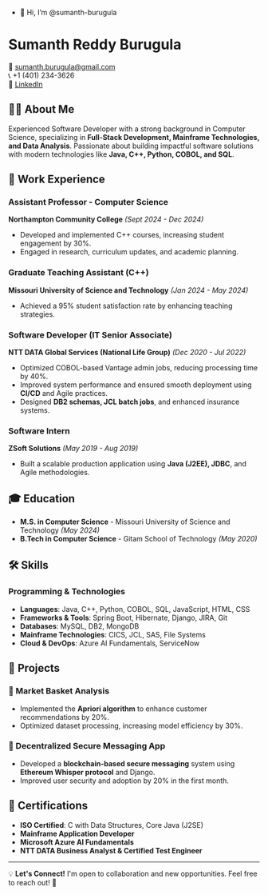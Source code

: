 - 👋 Hi, I’m @sumanth-burugula
# Sumanth Reddy Burugula  

📧 sumanth.burugula@gmail.com  
📞 +1 (401) 234-3626  
🔗 [LinkedIn](https://www.linkedin.com/in/sumanth-reddy-burugula)  

## 👨‍💻 About Me  

Experienced Software Developer with a strong background in Computer Science, specializing in **Full-Stack Development, Mainframe Technologies, and Data Analysis**. Passionate about building impactful software solutions with modern technologies like **Java, C++, Python, COBOL, and SQL**.  

## 💼 Work Experience  

### Assistant Professor - Computer Science  
**Northampton Community College** *(Sept 2024 - Dec 2024)*  
- Developed and implemented C++ courses, increasing student engagement by 30%.  
- Engaged in research, curriculum updates, and academic planning.  

### Graduate Teaching Assistant (C++)  
**Missouri University of Science and Technology** *(Jan 2024 - May 2024)*  
- Achieved a 95% student satisfaction rate by enhancing teaching strategies.  

### Software Developer (IT Senior Associate)  
**NTT DATA Global Services (National Life Group)** *(Dec 2020 - Jul 2022)*  
- Optimized COBOL-based Vantage admin jobs, reducing processing time by 40%.  
- Improved system performance and ensured smooth deployment using **CI/CD** and Agile practices.  
- Designed **DB2 schemas, JCL batch jobs**, and enhanced insurance systems.  

### Software Intern  
**ZSoft Solutions** *(May 2019 - Aug 2019)*  
- Built a scalable production application using **Java (J2EE), JDBC**, and Agile methodologies.  

## 🎓 Education  

- **M.S. in Computer Science** - Missouri University of Science and Technology *(May 2024)*  
- **B.Tech in Computer Science** - Gitam School of Technology *(May 2020)*  

## 🛠 Skills  

### Programming & Technologies  
- **Languages**: Java, C++, Python, COBOL, SQL, JavaScript, HTML, CSS  
- **Frameworks & Tools**: Spring Boot, Hibernate, Django, JIRA, Git  
- **Databases**: MySQL, DB2, MongoDB  
- **Mainframe Technologies**: CICS, JCL, SAS, File Systems  
- **Cloud & DevOps**: Azure AI Fundamentals, ServiceNow  

## 📌 Projects  

### 🛒 Market Basket Analysis  
- Implemented the **Apriori algorithm** to enhance customer recommendations by 20%.  
- Optimized dataset processing, increasing model efficiency by 30%.  

### 🔐 Decentralized Secure Messaging App  
- Developed a **blockchain-based secure messaging** system using **Ethereum Whisper protocol** and Django.  
- Improved user security and adoption by 20% in the first month.  

## 🚀 Certifications  
- **ISO Certified**: C with Data Structures, Core Java (J2SE)  
- **Mainframe Application Developer**  
- **Microsoft Azure AI Fundamentals**  
- **NTT DATA Business Analyst & Certified Test Engineer**  

---

💡 **Let's Connect!** I'm open to collaboration and new opportunities. Feel free to reach out! 🚀


<!---
sumanth-burugula/sumanth-burugula is a ✨ special ✨ repository because its `README.md` (this file) appears on your GitHub profile.
You can click the Preview link to take a look at your changes.
--->
